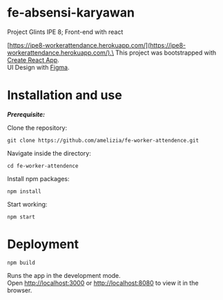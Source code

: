 # fe-absensi-karyawan
Project Glints IPE 8; Front-end with react

[https://ipe8-workerattendance.herokuapp.com/](https://ipe8-workerattendance.herokuapp.com/).\
This project was bootstrapped with [Create React App](https://github.com/facebook/create-react-app).\
UI Design with [Figma](https://www.figma.com/file/EKpcufknPsJMoPAqIMqzRc/Mock-Up---Employee-Attendence).

# Installation and use

***Prerequisite:***

Clone the repository:
 ```
 git clone https://github.com/amelizia/fe-worker-attendence.git
 ```

Navigate inside the directory: 
```
cd fe-worker-attendence
```

Install npm packages:
```
npm install
```

Start working:
```
npm start
```
# Deployment
```
npm build
```
Runs the app in the development mode.\
Open [http://localhost:3000](http://localhost:3000) or [http://localhost:8080](http://localhost:8080) to view it in the browser.